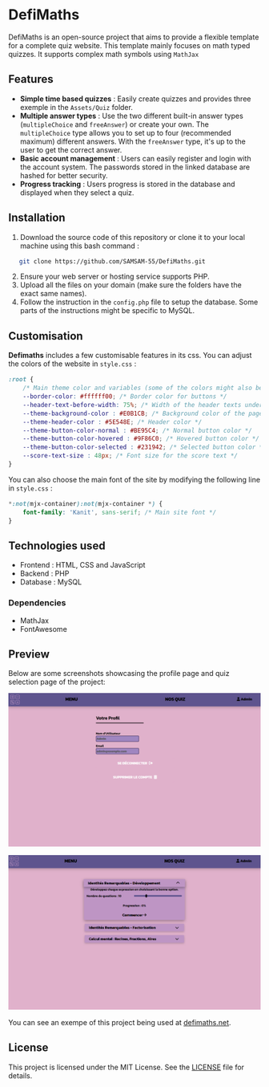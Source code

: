 # DefiMaths

DefiMaths is an open-source project that aims to provide a flexible template for a complete quiz website. This template mainly focuses on math typed quizzes. It supports complex math symbols using `MathJax`

## Features

- **Simple time based quizzes** : Easily create quizzes and provides three exemple in the `Assets/Quiz` folder.
- **Multiple answer types** : Use the two different built-in answer types (`multipleChoice` and `freeAnswer`) or create your own. The `multipleChoice` type allows you to set up to four (recommended maximum) different answers. With the `freeAnswer` type, it's up to the user to get the correct answer.
- **Basic account management** : Users can easily register and login with the account system. The passwords stored in the linked database are hashed for better security.
- **Progress tracking** : Users progress is stored in the database and displayed when they select a quiz.

## Installation

1. Download the source code of this repository or clone it to your local machine using this bash command :
```bash
   git clone https://github.com/SAMSAM-55/DefiMaths.git
```

2. Ensure your web server or hosting service supports PHP.
3. Upload all the files on your domain (make sure the folders have the exact same names).
4. Follow the instruction in the `config.php` file to setup the database. Some parts of the instructions might be specific to MySQL.

## Customisation

**Defimaths** includes a few customisable features in its css. You can adjust the colors of the website in `style.css` :

```css
:root {
    /* Main theme color and variables (some of the colors might also be used in other components than the specified ones) */
    --border-color: #ffffff00; /* Border color for buttons */
    --header-text-before-width: 75%; /* Width of the header texts underline */
    --theme-background-color : #E0B1CB; /* Background color of the page */
    --theme-header-color : #5E548E; /* Header color */
    --theme-button-color-normal : #BE95C4; /* Normal button color */
    --theme-button-color-hovered : #9F86C0; /* Hovered button color */
    --theme-button-color-selected : #231942; /* Selected button color */
    --score-text-size : 48px; /* Font size for the score text */
}
```

You can also choose the main font of the site by modifying the following line in `style.css` :

```css
*:not(mjx-container):not(mjx-container *) {
    font-family: 'Kanit', sans-serif; /* Main site font */
}
```

## Technologies used

 - Frontend : HTML, CSS and JavaScript
 - Backend : PHP
 - Database : MySQL

### Dependencies
 - MathJax
 - FontAwesome

## Preview

Below are some screenshots showcasing the profile page and quiz selection page of the project:

![profile page](./Assets/demoImages/DefiMaths-Screenshot-01.png "DéfiMaths's profile page")

![quiz selection page](./Assets/demoImages/DefiMaths-Screenshot-02.png "DéfiMaths's quiz selection page")

You can see an exempe of this project being used at [defimaths.net](https://defimaths.net "DéfiMaths").

## License

This project is licensed under the MIT License. See the [LICENSE](./LICENSE "MIT License") file for details.